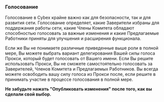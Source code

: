 ### Голосование

Голосование в Cybex крайне важно как для безопасности, так и для развития сети. Голосование определяет, какие Заверители избраны для поддержания работы сети, какие Члены Комитета обладают способностью голосовать за важные изменения и какие Предлагаемые Работники приняты для улучшения и расширения функционала.

Если же Вы не понимаете различные приведенные выше роли в полной мере, Вы можете выбрать вариант делегирования Вашей силы голоса Прокси, который будет голосовать от Вашего имени. Если Вы решите использовать Прокси, Вы не сможете самостоятельно голосовать за Заверителей, Членов Комитета и Предлагаемых Работников. Вы всегда можете освободить вашу силу голоса из Прокси после, если решите в принимать участие в процессе голосования в полной мере.

**Не забудьте нажать "Опубликовать изменения" после того, как вы сделали свой выбор.**